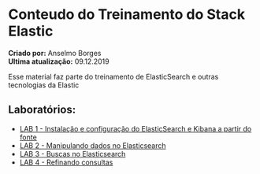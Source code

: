 # Conteudo do Treinamento do Stack Elastic
**Criado por:** Anselmo Borges<br>
**Ultima atualização:** 09.12.2019

Esse material faz parte do treinamento de ElasticSearch e outras tecnologias da Elastic

## Laboratórios:
* [LAB 1 - Instalação e configuração do ElasticSearch e Kibana a partir do fonte](https://github.com/AnselmoBorges/treinamento_elastic/blob/master/labs/lab01.md)
* [LAB 2 - Manipulando dados no Elasticsearch](https://github.com/AnselmoBorges/treinamento_elastic/blob/master/labs/lab02.md)
* [LAB 3 - Buscas no Elasticsearch](https://github.com/AnselmoBorges/treinamento_elastic/blob/master/labs/lab03.md)
* [LAB 4 - Refinando consultas](https://github.com/AnselmoBorges/treinamento_elastic/blob/master/labs/lab04.md)
